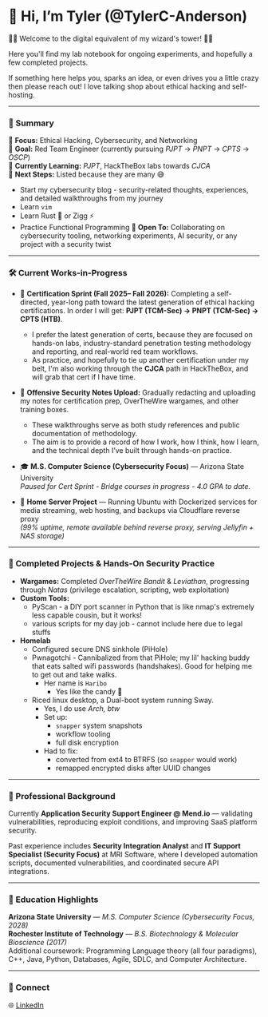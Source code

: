 # 👋 Hi, I’m Tyler (@TylerC-Anderson)

🧙‍♂️ Welcome to the digital equivalent of my wizard's tower! 🧙‍♂️

Here you'll find my lab notebook for ongoing experiments, and hopefully a few completed projects.

If something here helps you, sparks an idea, or even drives you a little crazy then please reach out! I love talking shop about ethical hacking and self-hosting.

---

### 📜 Summary

👀 **Focus:** Ethical Hacking, Cybersecurity, and Networking  
🎯 **Goal:** Red Team Engineer (currently pursuing *PJPT* → *PNPT* → *CPTS* → *OSCP*)  
🌱 **Currently Learning:** *PJPT*, HackTheBox labs towards _CJCA_<br>
🚀 **Next Steps:** Listed because they are many 😅
 - Start my cybersecurity blog - security-related thoughts, experiences, and detailed walkthroughs from my journey
 - Learn `vim`
 - Learn Rust 🦀 or Zigg ⚡
 - Practice Functional Programming
🤝 **Open To:** Collaborating on cybersecurity tooling, networking experiments, AI security, or any project with a security twist  

---

### 🛠️ Current Works-in-Progress

- 🧭 **Certification Sprint (Fall 2025– Fall 2026):** Completing a self-directed, year-long path toward the latest generation of ethical hacking certifications. In order I will get: **PJPT (TCM-Sec) → PNPT (TCM-Sec) → CPTS (HTB)**.
    - I prefer the latest generation of certs, because they are focused on hands-on labs, industry-standard penetration testing methodology and reporting, and real-world red team workflows. 
    - As practice, and hopefully to tie up another certification under my belt, I'm also working through the **CJCA** path in HackTheBox, and will grab that cert if I have time.

- 🧩 **Offensive Security Notes Upload:** Gradually redacting and uploading my notes for certification prep, OverTheWire wargames, and other training boxes.
    - These walkthroughs serve as both study references and public documentation of methodology.
    - The aim is to provide a record of how I work, how I think, how I learn, and the technical depth I’ve built through hands-on practice.

- 🎓 **M.S. Computer Science (Cybersecurity Focus)** — Arizona State University  
  *Paused for Cert Sprint - Bridge courses in progress - 4.0 GPA to date.*

- 🧰 **Home Server Project** — Running Ubuntu with Dockerized services for media streaming, web hosting, and backups via Cloudflare reverse proxy  
  *(99% uptime, remote available behind reverse proxy, serving Jellyfin + NAS storage)*

---

### 🧩 Completed Projects & Hands-On Security Practice

- **Wargames:** Completed *OverTheWire Bandit* & *Leviathan*, progressing through *Natas* (privilege escalation, scripting, web exploitation)
- **Custom Tools:**
    - PyScan - a DIY port scanner in Python that is like nmap's extremely less capable cousin, but it works!
    - various scripts for my day job - cannot include here due to legal stuffs
- **Homelab**
    - Configured secure DNS sinkhole (PiHole)
    - Pwnagotchi - Cannibalized from that PiHole; my lil' hacking buddy that eats salted wifi passwords (handshakes). Good for helping me to get out and take walks.
        - Her name is `Haribo`
            - Yes like the candy 🍬
    - Riced linux desktop, a Dual-boot system running Sway.
        - Yes, I do use *Arch, btw*
        - Set up:
            - `snapper` system snapshots
            - workflow tooling
            - full disk encryption
        - Had to fix:
            - converted from ext4 to BTRFS (so `snapper` would work)
            - remapped encrypted disks after UUID changes

---

### 💼 Professional Background

Currently **Application Security Support Engineer @ Mend.io** — validating vulnerabilities, reproducing exploit conditions, and improving SaaS platform security.

Past experience includes **Security Integration Analyst** and **IT Support Specialist (Security Focus)** at MRI Software, where I developed automation scripts, documented vulnerabilities, and coordinated secure API integrations.

---

### 🧠 Education Highlights

**Arizona State University** — *M.S. Computer Science (Cybersecurity Focus, 2028)*  
**Rochester Institute of Technology** — *B.S. Biotechnology & Molecular Bioscience (2017)*  
Additional coursework: Programming Language theory (all four paradigms), C++, Java, Python, Databases, Agile, SDLC, and Computer Architecture.

---

### 🔗 Connect

🌐 [LinkedIn](https://www.linkedin.com/in/tyler-c-anderson)
